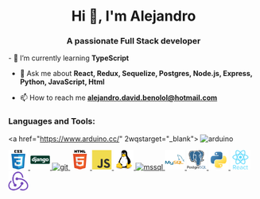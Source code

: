 <h1 align="center">Hi 👋, I'm Alejandro</h1>
<h3 align="center">A passionate Full Stack developer</h3>

<p>
  - 🌱 I’m currently learning <b>TypeScript</b>
</p>


- 💬 Ask me about **React, Redux, Sequelize, Postgres, Node.js, Express, Python, JavaScript, Html**

- 📫 How to reach me **alejandro.david.benolol@hotmail.com**

<h3 align="left">Languages and Tools:</h3>

<p align="left">
  
  <a href="https://www.arduino.cc/" 2wqstarget="_blank">
    <img 
         src="https://cdn.worldvectorlogo.com/logos/arduino-1.svg" 
         alt="arduino"
         width="40"
         height="40"/>
  </a>
  
  <a href="https://www.w3schools.com/css/" target="_blank">
    <img 
         src="https://raw.githubusercontent.com/devicons/devicon/master/icons/css3/css3-original-wordmark.svg" 
         alt="css3" 
         width="40" 
         height="40"/>
    
  </a>
  
  <a href="https://www.djangoproject.com/" target="_blank"> 
    <img
         src="https://raw.githubusercontent.com/devicons/devicon/master/icons/django/django-original.svg"
         alt="django"
         width="40"
         height="40"/>
  </a>
  
  <a href="https://git-scm.com/" target="_blank">
    <img
         src="https://www.vectorlogo.zone/logos/git-scm/git-scm-icon.svg"
         alt="git"
         width="40"
         height="40"/>
  </a>
  
  <a href="https://www.w3.org/html/" target="_blank">
    <img
         src="https://raw.githubusercontent.com/devicons/devicon/master/icons/html5/html5-original-wordmark.svg"
         alt="html5"
         width="40"
         height="40"/>
  </a>
  
  <a href="https://developer.mozilla.org/en-US/docs/Web/JavaScript" target="_blank">
    <img
         src="https://raw.githubusercontent.com/devicons/devicon/master/icons/javascript/javascript-original.svg"
         alt="javascript"
         width="40"
         height="40"/>
  </a>
  
  <a href="https://www.linux.org/" target="_blank">
    <img 
         src="https://raw.githubusercontent.com/devicons/devicon/master/icons/linux/linux-original.svg" 
         alt="linux" 
         width="40" 
         height="40"/> 
  </a> 
  
  <a href="https://www.microsoft.com/en-us/sql-server" target="_blank">
    <img
         src="https://www.svgrepo.com/show/303229/microsoft-sql-server-logo.svg"
         alt="mssql"
         width="40"
         height="40"/>
  </a>
  
  <a href="https://www.mysql.com/" target="_blank">
    <img 
         src="https://raw.githubusercontent.com/devicons/devicon/master/icons/mysql/mysql-original-wordmark.svg"
         alt="mysql"
         width="40"
         height="40"/>
  </a>
  
  <a href="https://www.postgresql.org" target="_blank">
    <img 
         src="https://raw.githubusercontent.com/devicons/devicon/master/icons/postgresql/postgresql-original-wordmark.svg" 
         alt="postgresql" 
         width="40" 
         height="40"/>
  </a>
  
  <a href="https://www.python.org" target="_blank">
    <img 
         src="https://raw.githubusercontent.com/devicons/devicon/master/icons/python/python-original.svg"
         alt="python"
         width="40"
         height="40"/>
  </a>
  
  <a href="https://reactjs.org/" target="_blank"> 
    <img 
         src="https://raw.githubusercontent.com/devicons/devicon/master/icons/react/react-original-wordmark.svg" 
         alt="react" 
         width="40" 
         height="40"/> 
  </a> 
  
  <a href="https://redux.js.org" target="_blank">
    <img 
         src="https://raw.githubusercontent.com/devicons/devicon/master/icons/redux/redux-original.svg"
         alt="redux"
         width="40"
         height="40"/>
  </a>
</p>
